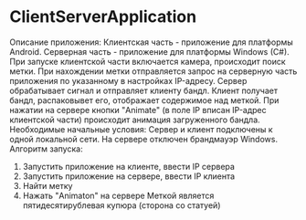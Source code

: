 # ClientServerApplication

Описание приложения:
Клиентская часть - приложение для платформы Android.
Серверная часть - приложение для платформы Windows (C#).
При запуске клиентской части включается камера, происходит поиск метки. При нахождении метки отправляется запрос на серверную часть приложения по указанному в настройках IP-адресу. Сервер обрабатывает сигнал и отправляет клиенту бандл. Клиент получает бандл, распаковывет его, отображает содержимое над меткой. При нажатии на сервере кнопки "Animate" (в поле IP вписан IP-адрес клиентской части) происходит анимация загруженного бандла.
Необходимые начальные условия:
Сервер и клиент подключены к одной локальной сети. На сервере отключен брандмауэр Windows.
Алгоритм запуска:
1. Запустить приложение на клиенте, ввести IP сервера
2. Запустить приложение на сервере, ввести IP клиента
3. Найти метку
4. Нажать "Animaton" на сервере
Меткой является пятидесятирублевая купюра (сторона со статуей)
